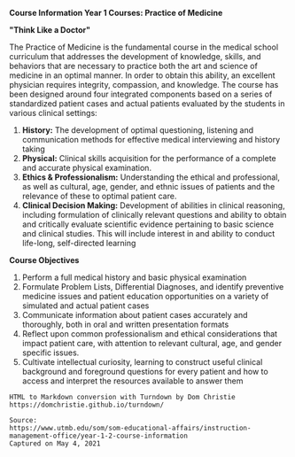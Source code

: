 **Course Information Year 1 Courses: Practice of Medicine**

**"Think Like a Doctor"**  
  
The Practice of Medicine is the fundamental course in the medical school curriculum that addresses the development of knowledge, skills, and behaviors that are necessary to practice both the art and science of medicine in an optimal manner. In order to obtain this ability, an excellent physician requires integrity, compassion, and knowledge. The course has been designed around four integrated components based on a series of standardized patient cases and actual patients evaluated by the students in various clinical settings:

1.  **History:** The development of optimal questioning, listening and communication methods for effective medical interviewing and history taking
2.  **Physical:** Clinical skills acquisition for the performance of a complete and accurate physical examination.
3.  **Ethics & Professionalism:** Understanding the ethical and professional, as well as cultural, age, gender, and ethnic issues of patients and the relevance of these to optimal patient care.
4.  **Clinical Decision Making:** Development of abilities in clinical reasoning, including formulation of clinically relevant questions and ability to obtain and critically evaluate scientific evidence pertaining to basic science and clinical studies. This will include interest in and ability to conduct life-long, self-directed learning

**Course Objectives**

1.  Perform a full medical history and basic physical examination
2.  Formulate Problem Lists, Differential Diagnoses, and identify preventive medicine issues and patient education opportunities on a variety of simulated and actual patient cases
3.  Communicate information about patient cases accurately and thoroughly, both in oral and written presentation formats
4.  Reflect upon common professionalism and ethical considerations that impact patient care, with attention to relevant cultural, age, and gender specific issues.
5.  Cultivate intellectual curiosity, learning to construct useful clinical background and foreground questions for every patient and how to access and interpret the resources available to answer them

```
HTML to Markdown conversion with Turndown by Dom Christie
https://domchristie.github.io/turndown/

Source:
https://www.utmb.edu/som/som-educational-affairs/instruction-management-office/year-1-2-course-information
Captured on May 4, 2021
```
